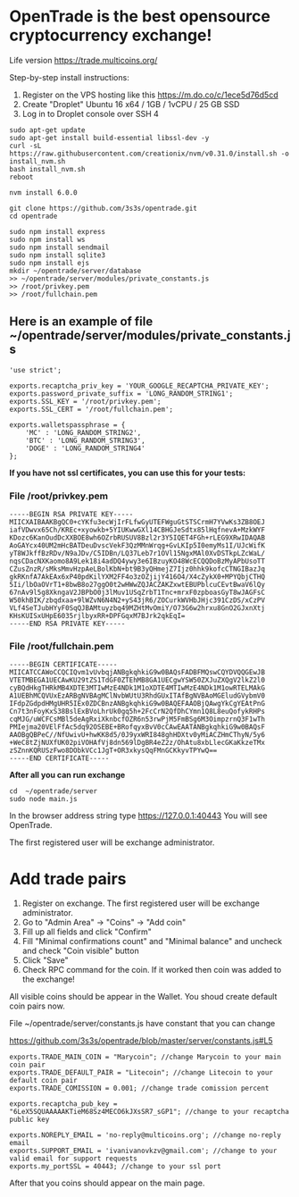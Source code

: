# OpenTrade is the best opensource cryptocurrency exchange!

Life version https://trade.multicoins.org/

Step-by-step install instructions:

1. Register on the VPS hosting like this https://m.do.co/c/1ece5d76d5cd
2. Create "Droplet" Ubuntu 16 x64 / 1GB / 1vCPU / 25 GB SSD
3. Log in to Droplet console over SSH
4

```
sudo apt-get update
sudo apt-get install build-essential libssl-dev -y
curl -sL https://raw.githubusercontent.com/creationix/nvm/v0.31.0/install.sh -o install_nvm.sh
bash install_nvm.sh
reboot

nvm install 6.0.0

git clone https://github.com/3s3s/opentrade.git
cd opentrade

sudo npm install express
sudo npm install ws
sudo npm install sendmail
sudo npm install sqlite3
sudo npm install ejs
mkdir ~/opentrade/server/database
>> ~/opentrade/server/modules/private_constants.js
>> /root/privkey.pem
>> /root/fullchain.pem
```

## Here is an example of file ~/opentrade/server/modules/private_constants.js

```
'use strict';

exports.recaptcha_priv_key = 'YOUR_GOOGLE_RECAPTCHA_PRIVATE_KEY';
exports.password_private_suffix = 'LONG_RANDOM_STRING1';
exports.SSL_KEY = '/root/privkey.pem';
exports.SSL_CERT = '/root/fullchain.pem';

exports.walletspassphrase = {
    'MC' : 'LONG_RANDOM_STRING2',
    'BTC' : 'LONG_RANDOM_STRING3',
    'DOGE' : 'LONG_RANDOM_STRING4'
};
```

**If you have not ssl certificates, you can use this for your tests:**

### File /root/privkey.pem

```
-----BEGIN RSA PRIVATE KEY-----
MIICXAIBAAKBgQC0+cYKfu3ecWjIrFLfwGyUTEFWguGtSTSCrmH7YVwKs3ZB8OEJ
iafVDwvx65Ch/KREc+xyowkb+5YIUKwwGXl14CBHGJeSdtx85lHqfnevA+MzkWYF
KDozc6KanOudDcXXBOE8wh6OZrbRUSUV8Bzl2r3Y5IQET4FGh+rLEG9XRwIDAQAB
AoGAYcx40UM2mHcBATDeuDvscVekF3QzMMnWrqg+GvLKIp5I0emyMs1I/UJcWifK
yT8WJkffBzRDv/N9aJDv/C5IDBn/LQ37Leb7r1OVl15NgxMAl0XvDSTkpLZcWaL/
nqsCDacNXKaomo8A9Lek18i4adDQ4ywy3e6IBzuyKO48WcECQQDoBzMyAPbUsoTT
CZusZnzR/sMksMmvHzpAeLBolKbN+bt9B3yQHmejZ7Ijz0hhk9kofcCTNGIBazJq
gkRKnfA7AkEAx6xP40pdKilYXM2FF4o3zOZjijY416O4/X4cZykX0+MPYQbjCTHQ
5Ii/lbOaOVrT1+8bwB8o27ggO0t2wHWwZQJACZAKZxwtEBUPblcuCEvtBwaV6lQy
67nAv9l5g8XkngaV2JBPbO0j3lMuv1USqZrbT1Tnc+mrxF0zpboasGyT8wJAGFsC
W50khBIK/zbqdxaa+9lWZvN6N4N2+yS43jR6/ZOCurkWVHbJHjc391CzDS/xCzPV
VLf4SeTJubHYyF0SqQJBAMtuyzbq49MZHtMvOmiY/O73G6w2hrxu8GnO2GJxnXtj
KHsKUISxUHpE6035rjlbyxRR+DPFGqxM7BJrk2qkEqI=
-----END RSA PRIVATE KEY-----
```

### File /root/fullchain.pem

```
-----BEGIN CERTIFICATE-----
MIICATCCAWoCCQCIQvm1vUvbqjANBgkqhkiG9w0BAQsFADBFMQswCQYDVQQGEwJB
VTETMBEGA1UECAwKU29tZS1TdGF0ZTEhMB8GA1UECgwYSW50ZXJuZXQgV2lkZ2l0
cyBQdHkgTHRkMB4XDTE3MTIwMzE4NDk1M1oXDTE4MTIwMzE4NDk1M1owRTELMAkG
A1UEBhMCQVUxEzARBgNVBAgMClNvbWUtU3RhdGUxITAfBgNVBAoMGEludGVybmV0
IFdpZGdpdHMgUHR5IEx0ZDCBnzANBgkqhkiG9w0BAQEFAAOBjQAwgYkCgYEAtPnG
Cn7t3nFoyKxS38BslExBVoLhrUk0gq5h+2FcCrN2QfDhCYmn1Q8L8euQofykRHPs
cqMJG/uWCFCsMBl5deAgRxiXknbcfOZR6n53rwPjM5FmBSg6M3OimpzrnQ3F1wTh
PMIejma20VElFfAc5dq92OSEBE+BRofqyxBvV0cCAwEAATANBgkqhkiG9w0BAQsF
AAOBgQBPeC//NfUwivU+hwKK8d5/0J9yxWRI848ghHDXtv0yMiACZHmCThyN/5y6
+WeC8tZjNUXfUK02piVOHAfVj8dn569lDgBR4eZ2z/OhAtu8xbLlecGKaKkzeTMx
zSZnnKQRUSzFwo8DObkVCc1JgT+OR3xkysQqFMnGCKkyvTPYwQ==
-----END CERTIFICATE-----
```


**After all you can run exchange**

```
cd  ~/opentrade/server
sudo node main.js
```

In the browser address string type https://127.0.0.1:40443
You will see OpenTrade.

The first registered user will be exchange administrator. 

# Add trade pairs

1. Register on exchange. The first registered user will be exchange administrator.
2. Go to "Admin Area" -> "Coins" -> "Add coin"
3. Fill up all fields and click "Confirm"
4. Fill "Minimal confirmations count" and "Minimal balance" and uncheck and check "Coin visible" button
5. Click "Save"
6. Check RPC command for the coin. If it worked then coin was added to the exchange!

All visible coins should be appear in the Wallet. You shoud create default coin pairs now.

File ~/opentrade/server/constants.js have constant that you can change

https://github.com/3s3s/opentrade/blob/master/server/constants.js#L5

```
exports.TRADE_MAIN_COIN = "Marycoin"; //change Marycoin to your main coin pair
exports.TRADE_DEFAULT_PAIR = "Litecoin"; //change Litecoin to your default coin pair
exports.TRADE_COMISSION = 0.001; //change trade comission percent

exports.recaptcha_pub_key = "6LeX5SQUAAAAAKTieM68Sz4MECO6kJXsSR7_sGP1"; //change to your recaptcha public key

exports.NOREPLY_EMAIL = 'no-reply@multicoins.org'; //change no-reply email
exports.SUPPORT_EMAIL = 'ivanivanovkzv@gmail.com'; //change to your valid email for support requests
exports.my_portSSL = 40443; //change to your ssl port

```

After that you coins should appear on the main page.


